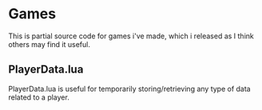 # Games
This is partial source code for games i've made, which i released as I think others may find it useful.

## PlayerData.lua
PlayerData.lua is useful for temporarily storing/retrieving any type of data related to a player.

